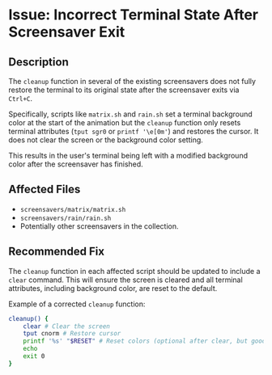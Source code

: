 # Issue: Incorrect Terminal State After Screensaver Exit

## Description

The `cleanup` function in several of the existing screensavers does not fully restore the terminal to its original state after the screensaver exits via `Ctrl+C`.

Specifically, scripts like `matrix.sh` and `rain.sh` set a terminal background color at the start of the animation but the `cleanup` function only resets terminal attributes (`tput sgr0` or `printf '\e[0m'`) and restores the cursor. It does not clear the screen or the background color setting.

This results in the user's terminal being left with a modified background color after the screensaver has finished.

## Affected Files

- `screensavers/matrix/matrix.sh`
- `screensavers/rain/rain.sh`
- Potentially other screensavers in the collection.

## Recommended Fix

The `cleanup` function in each affected script should be updated to include a `clear` command. This will ensure the screen is cleared and all terminal attributes, including background color, are reset to the default.

Example of a corrected `cleanup` function:

```bash
cleanup() {
    clear # Clear the screen
    tput cnorm # Restore cursor
    printf '%s' "$RESET" # Reset colors (optional after clear, but good for safety)
    echo
    exit 0
}
```
